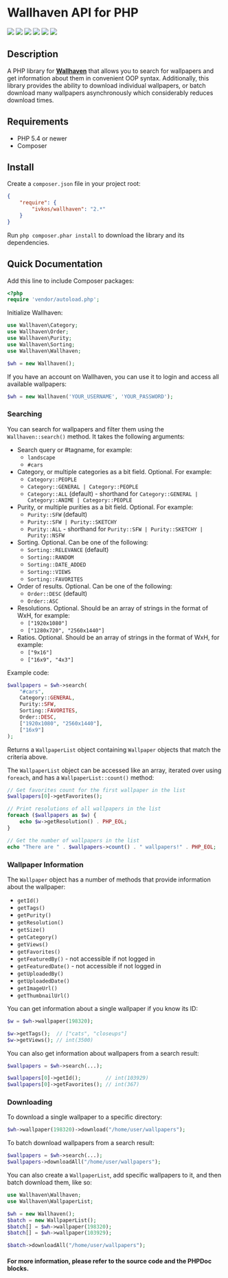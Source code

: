 Wallhaven API for PHP
===================
[![](https://img.shields.io/packagist/v/ivkos/wallhaven.svg?style=flat-square)](https://packagist.org/packages/ivkos/wallhaven)
[![](https://img.shields.io/packagist/dt/ivkos/wallhaven.svg?style=flat-square)](https://packagist.org/packages/ivkos/wallhaven)
[![](https://img.shields.io/travis/ivkos/Wallhaven.svg?style=flat-square)](https://travis-ci.org/ivkos/Wallhaven)
[![](https://img.shields.io/scrutinizer/g/ivkos/Wallhaven.svg?style=flat-square)](https://scrutinizer-ci.com/g/ivkos/Wallhaven)
[![](https://img.shields.io/codeclimate/github/ivkos/Wallhaven.svg?style=flat-square)](https://codeclimate.com/github/ivkos/Wallhaven)
[![](https://img.shields.io/github/license/ivkos/Wallhaven.svg?style=flat-square)](LICENSE)

## Description
A PHP library for **[Wallhaven](https://wallhaven.cc)** that allows you to search for wallpapers and get information
about them in convenient OOP syntax. Additionally, this library provides the ability to download individual
wallpapers, or batch download many wallpapers asynchronously which considerably reduces download times.

## Requirements
* PHP 5.4 or newer
* Composer

## Install
Create a `composer.json` file in your project root:
```json
{
    "require": {
        "ivkos/wallhaven": "2.*"
    }
}
```

Run `php composer.phar install` to download the library and its dependencies.

## Quick Documentation
Add this line to include Composer packages:
```php
<?php
require 'vendor/autoload.php';
```

Initialize Wallhaven:
```php
use Wallhaven\Category;
use Wallhaven\Order;
use Wallhaven\Purity;
use Wallhaven\Sorting;
use Wallhaven\Wallhaven;

$wh = new Wallhaven();
```

If you have an account on Wallhaven, you can use it to login and access all available wallpapers:
```php
$wh = new Wallhaven('YOUR_USERNAME', 'YOUR_PASSWORD');
```

### Searching
You can search for wallpapers and filter them using the `Wallhaven::search()` method. It takes the following arguments:

 - Search query or #tagname, for example:
	 -  `landscape`
	 -  `#cars`
 - Category, or multiple categories as a bit field. Optional. For example:
	 - `Category::PEOPLE` 
	 - `Category::GENERAL | Category::PEOPLE`
	 - `Category::ALL` (default) - shorthand for `Category::GENERAL | Category::ANIME | Category::PEOPLE`
 - Purity, or multiple purities as a bit field. Optional. For example:
	 - `Purity::SFW` (default)
	 - `Purity::SFW | Purity::SKETCHY`
	 - `Purity::ALL` - shorthand for `Purity::SFW | Purity::SKETCHY | Purity::NSFW`
 - Sorting. Optional. Can be one of the following:
	 - `Sorting::RELEVANCE` (default)
	 - `Sorting::RANDOM`
	 - `Sorting::DATE_ADDED`
	 - `Sorting::VIEWS`
	 - `Sorting::FAVORITES`
 - Order of results. Optional. Can be one of the following:
	 - `Order::DESC` (default)
	 - `Order::ASC`
 - Resolutions. Optional. Should be an array of strings in the format of WxH, for example:
	 - `["1920x1080"]`
	 - `["1280x720", "2560x1440"]`
 - Ratios. Optional. Should be an array of strings in the format of WxH, for example:
	 - `["9x16"]`
	 - `["16x9", "4x3"]`

Example code:
```php
$wallpapers = $wh->search(
	"#cars",
	Category::GENERAL,
	Purity::SFW,
	Sorting::FAVORITES,
	Order::DESC,
	["1920x1080", "2560x1440"],
	["16x9"]
);
```
Returns a `WallpaperList` object containing `Wallpaper` objects that match the criteria above.

The `WallpaperList` object can be accessed like an array, iterated over using `foreach`, and has a `WallpaperList::count()` method:
```php
// Get favorites count for the first wallpaper in the list
$wallpapers[0]->getFavorites();

// Print resolutions of all wallpapers in the list
foreach ($wallpapers as $w) {
	echo $w->getResolution() . PHP_EOL;
}

// Get the number of wallpapers in the list
echo "There are " . $wallpapers->count() . " wallpapers!" . PHP_EOL;
```

### Wallpaper Information
The `Wallpaper` object has a number of methods that provide information about the wallpaper:

- `getId()`
- `getTags()`
- `getPurity()`
- `getResolution()`
- `getSize()`
- `getCategory()`
- `getViews()`
- `getFavorites()`
- `getFeaturedBy()` - not accessible if not logged in
- `getFeaturedDate()` - not accessible if not logged in
- `getUploadedBy()`
- `getUploadedDate()`
- `getImageUrl()`
- `getThumbnailUrl()`

You can get information about a single wallpaper if you know its ID:
```php
$w = $wh->wallpaper(198320);

$w->getTags();  // ["cats", "closeups"]
$w->getViews(); // int(3500)
```

You can also get information about wallpapers from a search result:
```php
$wallpapers = $wh->search(...);

$wallpapers[0]->getId();        // int(103929)
$wallpapers[0]->getFavorites(); // int(367)
```

### Downloading
To download a single wallpaper to a specific directory:
```php
$wh->wallpaper(198320)->download("/home/user/wallpapers");
```

To batch download wallpapers from a search result:
```php
$wallpapers = $wh->search(...);
$wallpapers->downloadAll("/home/user/wallpapers");
```

You can also create a `WallpaperList`, add specific wallpapers to it, and then batch download them, like so:
```php
use Wallhaven\Wallhaven;
use Wallhaven\WallpaperList;

$wh = new Wallhaven();
$batch = new WallpaperList();
$batch[] = $wh->wallpaper(198320);
$batch[] = $wh->wallpaper(103929);

$batch->downloadAll("/home/user/wallpapers");
```


#### For more information, please refer to the source code and the PHPDoc blocks.
